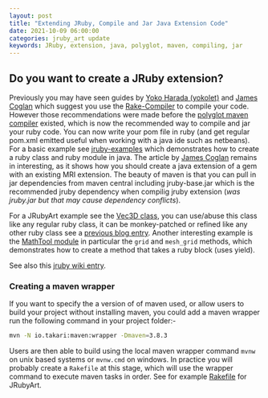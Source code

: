 ```yaml
---
layout: post
title: "Extending JRuby, Compile and Jar Java Extension Code"
date: 2021-10-09 06:00:00
categories: jruby_art update
keywords: JRuby, extension, java, polyglot, maven, compiling, jar
---
```



## Do you want to create a JRuby extension? ##

Previously you may have seen guides by [Yoko Harada (yokolet)][yokolet] and [James Coglan][coglan] which suggest you use the [Rake-Compiler][rake] to compile your code. However those recommendations were made before the [polyglot maven compiler][polyglot] existed, which is now the recommended way to compile and jar your ruby code. You can now write your pom file in ruby (and get regular pom.xml emitted useful when working with a java ide such as netbeans). For a basic example see [jruby-examples][basic] which demonstrates how to create a ruby class and ruby module in java. The article by [James Coglan][coglan] remains in interesting, as it shows how you should create a java extension of a gem with an existing MRI extension. The beauty of maven is that you can pull in jar dependencies from maven central including jruby-base.jar which is the recommended jruby dependency when compilig jruby extension (_was jruby.jar but that may cause dependency conflicts_).

For a JRubyArt example see the [Vec3D class][Vec3D], you can use/abuse this class like any regular ruby class, it can be monkey-patched or refined like any other ruby class see a [previous blog entry][previous]. Another interesting example is the [MathTool module][Math] in particular the `grid` and `mesh_grid` methods, which demonstrates how to create a method that takes a ruby block (uses yield).

See also this [jruby wiki entry][wiki].

### Creating a maven wrapper ###

If you want to specify the a version of of maven used, or allow users to build your project without installing maven, you could add a maven wrapper run the following command in your project folder:-

```bash
mvn -N io.takari:maven:wrapper -Dmaven=3.8.3
```

Users are then able to build using the local maven wrapper command `mvnw` on unix based systems or `mvnw.cmd` on windows. In practice you will probably create a `Rakefile` at this stage, which will use the wrapper command to execute maven tasks in order. See for example [Rakefile][rakefile] for JRubyArt.

[yokolet]:https://yokolet.blogspot.com/2011/06/extending-jruby-compile-and-jar-java.html
[coglan]:https://blog.jcoglan.com/2012/08/02/your-first-ruby-native-extension-java/

[rake]:https://github.com/rake-compiler/rake-compiler
[polyglot]:https://github.com/takari/polyglot-maven
[basic]:https://github.com/jruby/jruby-examples/tree/master/extensions/basic/jruby-ext
[Vec3D]:https://github.com/ruby-processing/JRubyArt/blob/master/src/main/java/monkstone/vecmath/vec3/Vec3.java
[previous]:https://monkstone.github.io/jruby_art/update/2021/09/26/refinements.html
[Math]:https://github.com/ruby-processing/JRubyArt/blob/master/src/main/java/monkstone/MathToolModule.java

[wiki]:https://github.com/jruby/jruby/wiki/Java-extensions-for-JRuby-using-polyglot-maven

[rakefile]:https://github.com/ruby-processing/JRubyArt/blob/master/Rakefile

